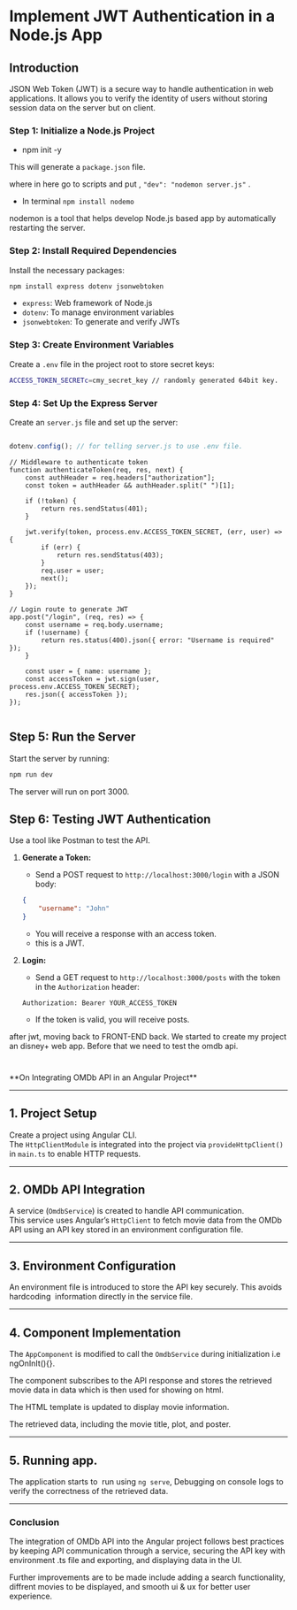 # Implement JWT Authentication in a Node.js App

## Introduction

JSON Web Token (JWT) is a secure way to handle authentication in web applications. It allows you to verify the identity of users without storing session data on the server but on client.


### Step 1: Initialize a Node.js Project


- npm init -y

This will generate a `package.json` file.

where in here go to scripts and put , 
    `"dev": "nodemon server.js"` .
    
- In terminal `npm install nodemo`

nodemon is a tool that helps develop Node.js based app by automatically restarting the server.

### Step 2: Install Required Dependencies

Install the necessary packages:

```sh
npm install express dotenv jsonwebtoken
```

- `express`: Web framework of Node.js
- `dotenv`: To manage environment variables
- `jsonwebtoken`: To generate and verify JWTs

### Step 3: Create Environment Variables

Create a `.env` file in the project root to store secret keys:

```sh
ACCESS_TOKEN_SECRETc=cmy_secret_key // randomly generated 64bit key.
```

### Step 4: Set Up the Express Server

Create an `server.js` file and set up the server:

```javascript

dotenv.config(); // for telling server.js to use .env file.

```
```
// Middleware to authenticate token
function authenticateToken(req, res, next) {
    const authHeader = req.headers["authorization"];
    const token = authHeader && authHeader.split(" ")[1];
    
    if (!token) {
        return res.sendStatus(401);
    }
    
    jwt.verify(token, process.env.ACCESS_TOKEN_SECRET, (err, user) => {
        if (err) {
            return res.sendStatus(403);
        }
        req.user = user;
        next();
    });
}

```


```
// Login route to generate JWT
app.post("/login", (req, res) => {
    const username = req.body.username;
    if (!username) {
        return res.status(400).json({ error: "Username is required" });
    }
    
    const user = { name: username };
    const accessToken = jwt.sign(user, process.env.ACCESS_TOKEN_SECRET);
    res.json({ accessToken });
});


```

## Step 5: Run the Server

Start the server by running:

```sh
npm run dev
```

The server will run on port 3000.

## Step 6: Testing JWT Authentication

Use a tool like Postman to test the API.

1. **Generate a Token:**

   - Send a POST request to `http://localhost:3000/login` with a JSON body:

   ```json
   {
       "username": "John"
   }
   ```

   - You will receive a response with an access token.
   - this is a JWT.

2. **Login:**

   - Send a GET request to `http://localhost:3000/posts` with the token in the `Authorization` header:

   ```
   Authorization: Bearer YOUR_ACCESS_TOKEN
   ```

   - If the token is valid, you will receive posts.

   

after jwt, moving back to FRONT-END back.
We started to create my project an disney+ web app.
Before that we need to test the omdb api.

###

\
\*\*On Integrating OMDb API in an Angular Project\*\*



---

## **1. Project Setup**

Create a project using Angular CLI. \
The `HttpClientModule` is integrated into the project via `provideHttpClient()` in `main.ts` to enable HTTP requests.

---

## **2. OMDb API Integration**

A  service (`OmdbService`) is created to handle API communication.\
&#x20;This service uses Angular’s `HttpClient` to fetch movie data from the OMDb API using an API key stored in an environment configuration file.&#x20;

---

## **3. Environment Configuration**

An environment file is introduced to store the API key securely. This avoids hardcoding  information directly in the service file. 

---

## **4. Component Implementation**

The `AppComponent` is modified to call the `OmdbService` during initialization i.e ngOnInIt(){}.

The component subscribes to the API response and stores the retrieved movie data in data which is then used for showing on html.

The HTML template is updated to display movie information.

&#x20;The retrieved data, including the movie title, plot, and poster.

---

## **5. Running app.**

The application starts to  run using `ng serve`, Debugging on  console logs to verify the correctness of the retrieved data.

---

### **Conclusion**

The integration of OMDb API into the Angular project follows best practices by keeping API communication through a service, securing the API key with environment .ts file and exporting, and  displaying data in the UI. 

Further improvements are to be made include adding a search functionality, diffrent movies to be displayed, and smooth ui & ux for better user experience.


